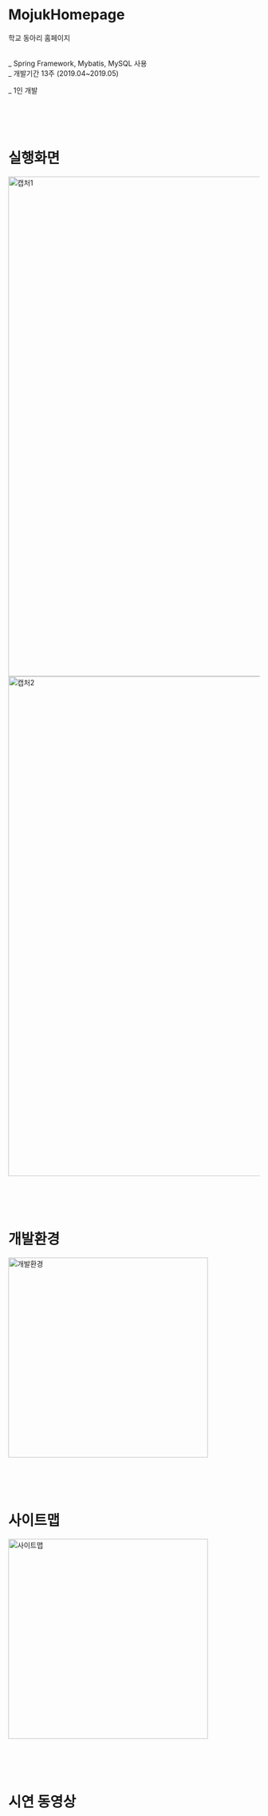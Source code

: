 # MojukHomepage
학교 동아리 홈페이지<br><br>

_ Spring Framework, Mybatis, MySQL 사용<br>
_ 개발기간 13주 (2019.04~2019.05)<br>

_ 1인 개발

<br><br><br>
# 실행화면
<div>
  <img width="1000" alt="캡처1" src="https://user-images.githubusercontent.com/38337323/66102716-4a1e7d00-e5ee-11e9-8dd7-1f5db259c625.PNG">
  <img width="1000" alt="캡처2" src="https://user-images.githubusercontent.com/38337323/66102717-4a1e7d00-e5ee-11e9-9e00-722ee0aeb89f.PNG">
</div>

<br><br><br>
# 개발환경
<div>
<img width="400" alt="개발환경" src="https://user-images.githubusercontent.com/38337323/65883691-76f64880-e3d2-11e9-83c2-8255cbb7b998.png">
</div>

<br><br><br>
# 사이트맵
<div>
  <img width="400" alt="사이트맵" src="https://user-images.githubusercontent.com/38337323/65883709-82e20a80-e3d2-11e9-948a-646a42de40a1.png">

</div>

<br><br><br>
# 시연 동영상


